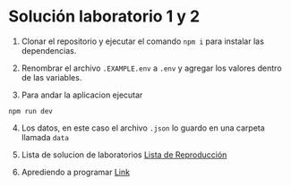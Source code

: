 # Solución laboratorio 1 y 2

1. Clonar el repositorio y ejecutar el comando ```npm i``` para instalar las dependencias.

2. Renombrar el archivo ```.EXAMPLE.env``` a ```.env``` y agregar los valores dentro de las variables.

3. Para andar la aplicacion ejecutar
```
npm run dev
```
4. Los datos, en este caso el archivo ```.json``` lo guardo en una carpeta llamada ```data```

5. Lista de solucion de laboratorios [Lista de Reproducción](https://www.youtube.com/watch?v=GR4a30ITzwQ&list=PLfwc_gZbuuDIMENFKaVcuHgHDfrV5Wwe4)

6. Aprediendo a programar [Link](https://www.instagram.com/reel/CtcbODopBpM/?igshid=MDQ0YTdkOWViMw%3D%3D)